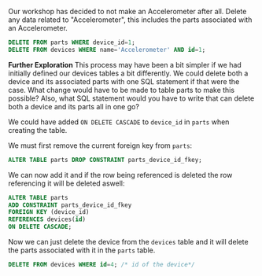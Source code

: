 Our workshop has decided to not make an Accelerometer after all. Delete any data related to "Accelerometer", this includes the parts associated with an Accelerometer.


```sql
DELETE FROM parts WHERE device_id=1;
DELETE FROM devices WHERE name='Accelerometer' AND id=1;
```


**Further Exploration**
This process may have been a bit simpler if we had initially defined our devices tables a bit differently. We could delete both a device and its associated parts with one SQL statement if that were the case. What change would have to be made to table parts to make this possible? Also, what SQL statement would you have to write that can delete both a device and its parts all in one go?



We could have added `ON DELETE CASCADE` to `device_id` in `parts` when creating the table.

We must first remove the current foreign key from `parts`:
```sql
ALTER TABLE parts DROP CONSTRAINT parts_device_id_fkey;
```
We can now add it and if the row being referenced is deleted the row referencing it will be deleted aswell:
```sql
ALTER TABLE parts
ADD CONSTRAINT parts_device_id_fkey 
FOREIGN KEY (device_id)
REFERENCES devices(id)
ON DELETE CASCADE;
```

Now we can just delete the device from the `devices` table and it will delete the parts associated with it in the `parts` table.
```sql
DELETE FROM devices WHERE id=4; /* id of the device*/
```
